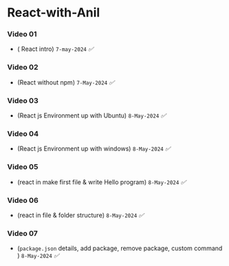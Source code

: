 # React-with-Anil

### Video 01 
* ( React intro) `7-may-2024` _✅_


### Video 02 
* (React without npm) `7-May-2024`  _✅_


### Video 03 
* (React js Environment up with Ubuntu) `8-May-2024`  _✅_

### Video 04
* (React js Environment up with windows) `8-May-2024`  _✅_

### Video 05
* (react in make first file & write Hello program) `8-May-2024`  _✅_

### Video 06
* (react in file & folder structure) `8-May-2024`  _✅_


### Video 07
* (`package.json` details, add package, remove package, custom command ) `8-May-2024`  _✅_



